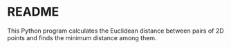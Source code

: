 # README

This Python program calculates the Euclidean distance between pairs of 2D points and finds the minimum distance among them.
